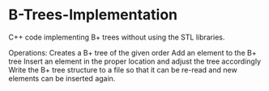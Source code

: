 # B-Trees-Implementation

C++ code implementing B+ trees without using the STL libraries.

Operations:
Creates a B+ tree of the given order
Add an element to the B+ tree
Insert an element in the proper location and adjust the tree accordingly
Write the B+ tree structure to a file so that it can be re-read and new elements can be inserted again.
